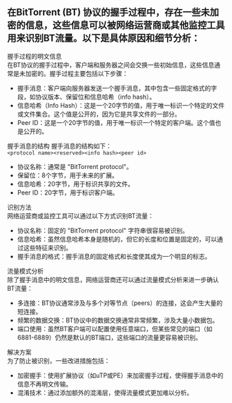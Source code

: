 ## 在BitTorrent (BT) 协议的握手过程中，存在一些未加密的信息，这些信息可以被网络运营商或其他监控工具用来识别BT流量。以下是具体原因和细节分析：


握手过程的明文信息  
在BT协议的握手过程中，客户端和服务器之间会交换一些初始信息，这些信息通常是未加密的。握手过程主要包括以下步骤：  

- 握手消息：客户端向服务器发送一个握手消息，其中包含一些固定格式的字段，如协议版本、保留位和信息哈希（info hash）。
- 信息哈希（Info Hash）：这是一个20字节的值，用于唯一标识一个特定的文件或文件集合。这个值是公开的，因为它是共享文件的一部分。
- Peer ID：这是一个20字节的值，用于唯一标识一个特定的客户端。这个值也是公开的。

握手消息的结构
握手消息的结构如下：  
`<protocol name><reserved><info hash><peer id>`
- 协议名称：通常是 "BitTorrent protocol"。
- 保留位：8个字节，用于未来的扩展。
- 信息哈希：20字节，用于标识共享的文件。
- Peer ID：20字节，用于标识客户端。

识别方法  
网络运营商或监控工具可以通过以下方式识别BT流量：
- 协议名称：固定的 "BitTorrent protocol" 字符串很容易被识别。
- 信息哈希：虽然信息哈希本身是随机的，但它的长度和位置是固定的，可以通过这些特征来识别。
- 握手消息的格式：握手消息的固定格式和长度使其成为一个明显的标志。

流量模式分析  
除了握手消息中的明文信息，网络运营商还可以通过流量模式分析来进一步确认BT流量：
- 多连接：BT协议通常涉及与多个对等节点（peers）的连接，这会产生大量的短连接。
- 频繁的数据交换：BT协议中的数据交换通常非常频繁，涉及大量小数据包。
- 端口使用：虽然BT客户端可以配置使用任意端口，但某些常见的端口（如6881-6889）仍然是默认的BT端口，这些端口的流量更容易被识别。

解决方案  
为了防止被识别，一些改进措施包括：
- 加密握手：使用扩展协议（如uTP或PE）来加密握手过程，使得握手消息中的信息不再明文传输。
- 混淆技术：通过添加额外的混淆层，使得流量模式更加难以分析。